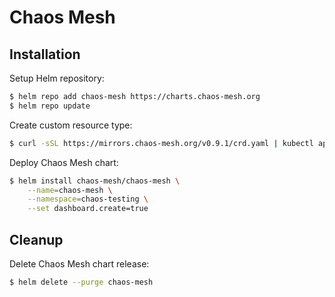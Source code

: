 # Chaos Mesh

## Installation

Setup Helm repository:

```bash
$ helm repo add chaos-mesh https://charts.chaos-mesh.org
$ helm repo update
```

Create custom resource type:

```bash
$ curl -sSL https://mirrors.chaos-mesh.org/v0.9.1/crd.yaml | kubectl apply -f -
```

Deploy Chaos Mesh chart:

```bash
$ helm install chaos-mesh/chaos-mesh \
    --name=chaos-mesh \
    --namespace=chaos-testing \
    --set dashboard.create=true
```

## Cleanup

Delete Chaos Mesh chart release:

```bash
$ helm delete --purge chaos-mesh
```
